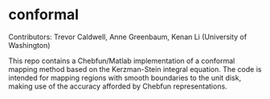 # conformal

Contributors: Trevor Caldwell, Anne Greenbaum, Kenan Li (University of Washington)

This repo contains a Chebfun/Matlab implementation of a conformal mapping method based on the Kerzman-Stein integral equation. The code is intended for mapping regions with smooth boundaries to the unit disk, making use of the accuracy afforded by Chebfun representations. 

